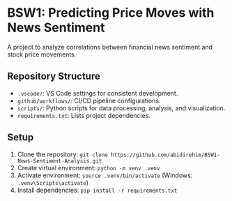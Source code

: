 # BSW1: Predicting Price Moves with News Sentiment
A project to analyze correlations between financial news sentiment and stock price movements.

## Repository Structure
- `.vscode/`: VS Code settings for consistent development.
- `github/workflows/`: CI/CD pipeline configurations.
- `scripts/`: Python scripts for data processing, analysis, and visualization.
- `requirements.txt`: Lists project dependencies.

## Setup
1. Clone the repository: `git clone https://github.com/abidirehim/BSW1-News-Sentiment-Analysis.git`
2. Create virtual environment: `python -m venv .venv`
3. Activate environment: `source .venv/bin/activate` (Windows: `.venv\Scripts\activate`)
4. Install dependencies: `pip install -r requirements.txt`